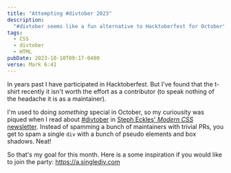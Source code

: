 ```yaml
---
title: "Attempting #divtober 2023"
description:
  "#divtober seems like a fun alternative to Hacktoberfest for October"
tags:
  - CSS
  - divtober
  - HTML
pubDate: 2023-10-10T09:17-0400
verse: Mark 6:41
---
```


In years past I have participated in Hacktoberfest. But I've found that the
t-shirt recently it isn't worth the effort as a contributor (to speak nothing of
the headache it is as a maintainer).

I'm used to doing _something_ special in October, so my curiousity was piqued
when I read about [#divtober](https://a.singlediv.com/divtober2023/) in
[Steph Eckles' _Modern CSS_ newsletter](https://moderncss.dev/). Instead of
spamming a bunch of maintainers with trivial PRs, you get to spam a single `div`
with a bunch of pseudo elements and box shadows. Neat!

So that's my goal for this month. Here is a some inspiration if you would like
to join the party: https://a.singlediv.com
